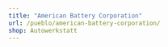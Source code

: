 ```yaml
---
title: "American Battery Corporation"
url: /pueblo/american-battery-corporation/
shop: Autowerkstatt
---
```

